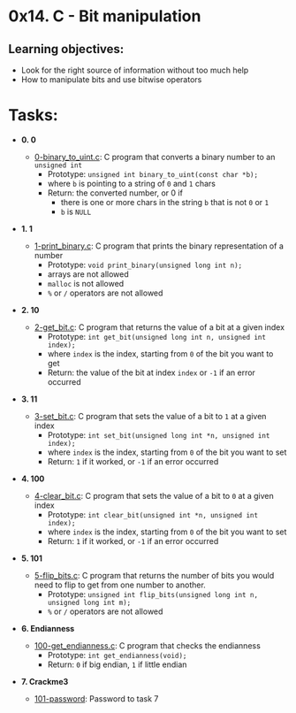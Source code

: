 # 0x14. C - Bit manipulation

## Learning objectives:
- Look for the right source of information without too much help
- How to manipulate bits and use bitwise operators

# Tasks:
- **0. 0**
	- [0-binary_to_uint.c](./0-binary_to_uint.c): C program that converts a binary number to an `unsigned int`
		- Prototype: `unsigned int binary_to_uint(const char *b);`
		- where `b` is pointing to a string of `0` and `1` chars
		- Return: the converted number, or 0 if
			- there is one or more chars in the string `b` that is not `0` or `1` 
			- `b` is `NULL`

- **1. 1** 
	- [1-print_binary.c](./1-print_binary.c): C program that prints the binary representation of a number
		- Prototype: `void print_binary(unsigned long int n);`
		- arrays are not allowed
		- `malloc` is not allowed
		- `%` or `/` operators are not allowed

- **2. 10**
	- [2-get_bit.c](./2-get_bit.c): C program that returns the value of a bit at a given index
		- Prototype: `int get_bit(unsigned long int n, unsigned int index);`
		- where `index` is the index, starting from `0` of the bit you want to get
		- Return: the value of the bit at index `index` or `-1` if an error occurred

- **3. 11**
	- [3-set_bit.c](./3-set_bit.c): C program that sets the value of a bit to `1` at a given index
		- Prototype: `int set_bit(unsigned long int *n, unsigned int index);`
		- where `index` is the index, starting from `0` of the bit you want to set
		- Return: `1` if it worked, or `-1` if an error occurred

- **4. 100**
	- [4-clear_bit.c](./4-clear_bit.c): C program that sets the value of a bit to `0` at a given index
		- Prototype: `int clear_bit(unsigned int *n, unsigned int index);`
		- where `index` is the index, starting from `0` of the bit you want to set
		- Return: `1` if it worked, or `-1` if an error occurred

- **5. 101**
	- [5-flip_bits.c](./5-flip_bits.c): C program that returns the number of bits you would need to flip to get from one number to another.
		- Prototype: `unsigned int flip_bits(unsigned long int n, unsigned long int m);`
		- `%` or `/` operators are not allowed

- **6. Endianness**
	- [100-get_endianness.c](./100-get_endianness.c): C program that checks the endianness
		- Prototype: `int get_endianness(void);`
		- Return: `0` if big endian, `1` if little endian

- **7. Crackme3**
	- [101-password](./101-password): Password to task 7
